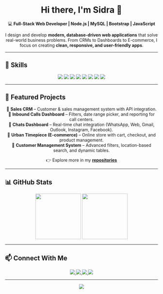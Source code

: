 <h1 align="center">Hi there, I'm Sidra 👋</h1>  

<p align="center">
💻 <b>Full-Stack Web Developer | Node.js | MySQL | Bootstrap | JavaScript</b>  
</p>

<p align="center">
I design and develop <b>modern, database-driven web applications</b> that solve real-world business problems.  
From CRMs to Dashboards to E-commerce, I focus on creating <b>clean, responsive, and user-friendly apps</b>.  
</p>

---

## 🚀 Skills  

<p align="center">
<img src="https://img.shields.io/badge/HTML5-E34F26?style=for-the-badge&logo=html5&logoColor=white"/>  
<img src="https://img.shields.io/badge/CSS3-1572B6?style=for-the-badge&logo=css3&logoColor=white"/>  
<img src="https://img.shields.io/badge/JavaScript-F7DF1E?style=for-the-badge&logo=javascript&logoColor=black"/>  
<img src="https://img.shields.io/badge/Bootstrap-7952B3?style=for-the-badge&logo=bootstrap&logoColor=white"/>  
<img src="https://img.shields.io/badge/Node.js-43853D?style=for-the-badge&logo=node.js&logoColor=white"/>  
<img src="https://img.shields.io/badge/Express.js-000000?style=for-the-badge&logo=express&logoColor=white"/>  
<img src="https://img.shields.io/badge/MySQL-005C84?style=for-the-badge&logo=mysql&logoColor=white"/>  
<img src="https://img.shields.io/badge/Git-F05032?style=for-the-badge&logo=git&logoColor=white"/>  
</p>

---

## 📂 Featured Projects  

<p align="center">
🔹 <b>Sales CRM</b> – Customer & sales management system with API integration. <br>
🔹 <b>Inbound Calls Dashboard</b> – Filters, date range picker, and reporting for call centers. <br>
🔹 <b>Chats Dashboard</b> – Real-time chat integration (WhatsApp, Web, Gmail, Outlook, Instagram, Facebook). <br>
🔹 <b>Urban Timepiece (E-commerce)</b> – Online store with cart, checkout, and product management. <br>
🔹 <b>Customer Management System</b> – Advanced filters, location-based search, and dynamic tables.  
</p>

<p align="center">
👉 Explore more in my <a href="https://github.com/Sidra-Yasmeen?tab=repositories"><b>repositories</b></a>  
</p>

---

## 📊 GitHub Stats  

<p align="center">
<img src="https://github-readme-stats.vercel.app/api?username=Sidra-Yasmeen&show_icons=true&theme=tokyonight" height="150"/>  
<img src="https://github-readme-stats.vercel.app/api/top-langs/?username=Sidra-Yasmeen&layout=compact&theme=tokyonight" height="150"/>  
</p>

---

## 📫 Connect With Me  

<p align="center">
<a href="https://www.freelancer.com/u/Sidra786bisma">
  <img src="https://img.shields.io/badge/Freelancer-29B2FE?style=for-the-badge&logo=freelancer&logoColor=white"/>
</a>  
<a href="https://www.upwork.com">
  <img src="https://img.shields.io/badge/Upwork-6FDA44?style=for-the-badge&logo=upwork&logoColor=white"/>
</a>  
<a href="https://linkedin.com">
  <img src="https://img.shields.io/badge/LinkedIn-0A66C2?style=for-the-badge&logo=linkedin&logoColor=white"/>
</a>  
<a href="mailto:your-email@example.com">
  <img src="https://img.shields.io/badge/Email-D14836?style=for-the-badge&logo=gmail&logoColor=white"/>
</a>  
</p>

---

<p align="center">
<img src="https://komarev.com/ghpvc/?username=Sidra-Yasmeen&color=blue&style=flat-square"/>  
</p>
